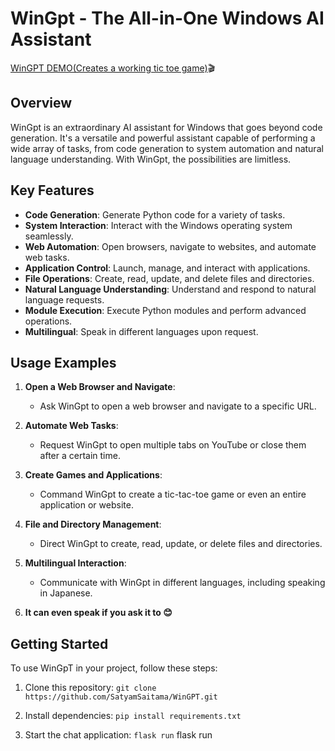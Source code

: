 # WinGpt - The All-in-One Windows AI Assistant #
[WinGPT DEMO(Creates a working tic toe game)](https://drive.google.com/file/d/1ohDpQ5fKtSelQt6HmXC380XSq9e2OAXu/view?usp=sharing)🎬
## Overview

WinGpt is an extraordinary AI assistant for Windows that goes beyond code generation. It's a versatile and powerful assistant capable of performing a wide array of tasks, from code generation to system automation and natural language understanding. With WinGpt, the possibilities are limitless.

## Key Features

- **Code Generation**: Generate Python code for a variety of tasks.
- **System Interaction**: Interact with the Windows operating system seamlessly.
- **Web Automation**: Open browsers, navigate to websites, and automate web tasks.
- **Application Control**: Launch, manage, and interact with applications.
- **File Operations**: Create, read, update, and delete files and directories.
- **Natural Language Understanding**: Understand and respond to natural language requests.
- **Module Execution**: Execute Python modules and perform advanced operations.
- **Multilingual**: Speak in different languages upon request.

## Usage Examples

1. **Open a Web Browser and Navigate**:
   - Ask WinGpt to open a web browser and navigate to a specific URL.

2. **Automate Web Tasks**:
   - Request WinGpt to open multiple tabs on YouTube or close them after a certain time.

3. **Create Games and Applications**:
   - Command WinGpt to create a tic-tac-toe game or even an entire application or website.

4. **File and Directory Management**:
   - Direct WinGpt to create, read, update, or delete files and directories.

5. **Multilingual Interaction**:
   - Communicate with WinGpt in different languages, including speaking in Japanese.
6. **It can even speak if you ask it to 😊**
   
## Getting Started
To use WinGpT in your project, follow these steps:

1. Clone this repository: `git clone https://github.com/SatyamSaitama/WinGPT.git`

2. Install dependencies: `pip install requirements.txt`

3. Start the chat application: `flask run` 
   flask run
   
